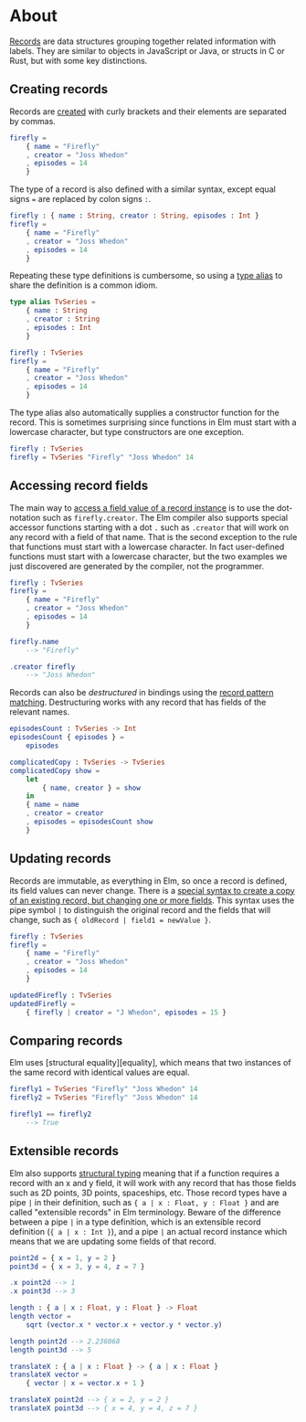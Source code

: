 # About

[Records][records] are data structures grouping together related information with labels.
They are similar to objects in JavaScript or Java, or structs in C or Rust, but with some key distinctions.

## Creating records

Records are [created][create] with curly brackets and their elements are separated by commas.

```elm
firefly =
    { name = "Firefly"
    , creator = "Joss Whedon"
    , episodes = 14
    }
```

The type of a record is also defined with a similar syntax, except equal signs `=` are replaced by colon signs `:`.

```elm
firefly : { name : String, creator : String, episodes : Int }
firefly =
    { name = "Firefly"
    , creator = "Joss Whedon"
    , episodes = 14
    }
```

Repeating these type definitions is cumbersome, so using a [type alias][record-types] to share the definition is a common idiom.

```elm
type alias TvSeries =
    { name : String
    , creator : String
    , episodes : Int
    }

firefly : TvSeries
firefly =
    { name = "Firefly"
    , creator = "Joss Whedon"
    , episodes = 14
    }
```

The type alias also automatically supplies a constructor function for the record.
This is sometimes surprising since functions in Elm must start with a lowercase character, but type constructors are one exception.

```elm
firefly : TvSeries
firefly = TvSeries "Firefly" "Joss Whedon" 14
```

## Accessing record fields

The main way to [access a field value of a record instance][access] is to use the dot-notation such as `firefly.creator`.
The Elm compiler also supports special accessor functions starting with a dot `.` such as `.creator` that will work on any record with a field of that name.
That is the second exception to the rule that functions must start with a lowercase character.
In fact user-defined functions must start with a lowercase character, but the two examples we just discovered are generated by the compiler, not the programmer.

```elm
firefly : TvSeries
firefly =
    { name = "Firefly"
    , creator = "Joss Whedon"
    , episodes = 14
    }

firefly.name
    --> "Firefly"

.creator firefly
    --> "Joss Whedon"
```

Records can also be _destructured_ in bindings using the [record pattern matching][pattern-matching].
Destructuring works with any record that has fields of the relevant names.

```elm
episodesCount : TvSeries -> Int
episodesCount { episodes } =
    episodes

complicatedCopy : TvSeries -> TvSeries
complicatedCopy show =
    let
        { name, creator } = show
    in
    { name = name
    , creator = creator
    , episodes = episodesCount show
    }
```

## Updating records

Records are immutable, as everything in Elm, so once a record is defined, its field values can never change.
There is a [special syntax to create a copy of an existing record, but changing one or more fields][update].
This syntax uses the pipe symbol `|` to distinguish the original record and the fields that will change, such as `{ oldRecord | field1 = newValue }`.

```elm
firefly : TvSeries
firefly =
    { name = "Firefly"
    , creator = "Joss Whedon"
    , episodes = 14
    }

updatedFirefly : TvSeries
updatedFirefly =
    { firefly | creator = "J Whedon", episodes = 15 }
```

## Comparing records

Elm uses [structural equality][equality], which means that two instances of the same record with identical values are equal.

```elm
firefly1 = TvSeries "Firefly" "Joss Whedon" 14
firefly2 = TvSeries "Firefly" "Joss Whedon" 14

firefly1 == firefly2
    --> True
```

## Extensible records

Elm also supports [structural typing][structural-typing] meaning that if a function requires a record with an x and y field, it will work with any record that has those fields such as 2D points, 3D points, spaceships, etc.
Those record types have a pipe `|` in their definition, such as `{ a | x : Float, y : Float }` and are called "extensible records" in Elm terminology.
Beware of the difference between a pipe `|` in a type definition, which is an extensible record definition (`{ a | x : Int }`), and a pipe `|` an actual record instance which means that we are updating some fields of that record.

```elm
point2d = { x = 1, y = 2 }
point3d = { x = 3, y = 4, z = 7 }

.x point2d --> 1
.x point3d --> 3

length : { a | x : Float, y : Float } -> Float
length vector =
    sqrt (vector.x * vector.x + vector.y * vector.y)

length point2d --> 2.236068
length point3d --> 5

translateX : { a | x : Float } -> { a | x : Float }
translateX vector =
    { vector | x = vector.x + 1 }

translateX point2d --> { x = 2, y = 2 }
translateX point3d --> { x = 4, y = 4, z = 7 }
```

[records]: https://elm-lang.org/docs/records
[record-types]: https://elm-lang.org/docs/records#record-types
[structural-typing]: https://en.wikipedia.org/wiki/Structural_type_system
[create]: https://elm-lang.org/docs/records#what-is-a-record-
[update]: https://elm-lang.org/docs/records#updating-records
[access]: https://elm-lang.org/docs/records#access
[pattern-matching]: https://elm-lang.org/docs/records#pattern-matching
